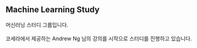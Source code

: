 ## Machine Learning Study

머신러닝 스터디 그룹입니다.<br>
<br>
코세라에서 제공하는 Andrew Ng 님의 강의를 시작으로 스터디를 진행하고 있습니다.
